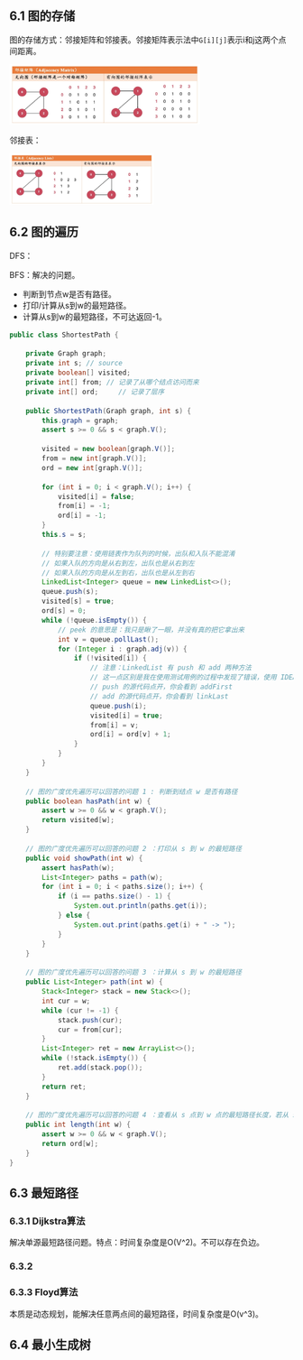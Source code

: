 ## 6.1 图的存储

图的存储方式：邻接矩阵和邻接表。邻接矩阵表示法中`G[i][j]`表示i和j这两个点间距离。

<img src="https://raw.githubusercontent.com/haojunsheng/ImageHost/master/img/20200923211529.jpeg" alt="img" style="zoom:33%;" />



邻接表：   

<img src="https://raw.githubusercontent.com/haojunsheng/ImageHost/master/img/20200923211607.jpeg" alt="img" style="zoom:25%;" />



## 6.2 图的遍历

DFS：

BFS：解决的问题。

- 判断到节点w是否有路径。
- 打印/计算从s到w的最短路径。
- 计算从s到w的最短路径，不可达返回-1。

```java
public class ShortestPath {

    private Graph graph;
    private int s; // source
    private boolean[] visited;
    private int[] from; // 记录了从哪个结点访问而来
    private int[] ord;     // 记录了层序

    public ShortestPath(Graph graph, int s) {
        this.graph = graph;
        assert s >= 0 && s < graph.V();

        visited = new boolean[graph.V()];
        from = new int[graph.V()];
        ord = new int[graph.V()];

        for (int i = 0; i < graph.V(); i++) {
            visited[i] = false;
            from[i] = -1;
            ord[i] = -1;
        }
        this.s = s;

        // 特别要注意：使用链表作为队列的时候，出队和入队不能混淆
        // 如果入队的方向是从右到左，出队也是从右到左
        // 如果入队的方向是从左到右，出队也是从左到右
        LinkedList<Integer> queue = new LinkedList<>();
        queue.push(s);
        visited[s] = true;
        ord[s] = 0;
        while (!queue.isEmpty()) {
            // peek 的意思是：我只是瞅了一眼，并没有真的把它拿出来
            int v = queue.pollLast();
            for (Integer i : graph.adj(v)) {
                if (!visited[i]) {
                    // 注意：LinkedList 有 push 和 add 两种方法
                    // 这一点区别是我在使用测试用例的过程中发现了错误，使用 IDEA 的 debug 调试代码的过程中发现的
                    // push 的源代码点开，你会看到 addFirst
                    // add 的源代码点开，你会看到 linkLast
                    queue.push(i);
                    visited[i] = true;
                    from[i] = v;
                    ord[i] = ord[v] + 1;
                }
            }
        }
    }

    // 图的广度优先遍历可以回答的问题 1 : 判断到结点 w 是否有路径
    public boolean hasPath(int w) {
        assert w >= 0 && w < graph.V();
        return visited[w];
    }

    // 图的广度优先遍历可以回答的问题 2 ：打印从 s 到 w 的最短路径
    public void showPath(int w) {
        assert hasPath(w);
        List<Integer> paths = path(w);
        for (int i = 0; i < paths.size(); i++) {
            if (i == paths.size() - 1) {
                System.out.println(paths.get(i));
            } else {
                System.out.print(paths.get(i) + " -> ");
            }
        }
    }

    // 图的广度优先遍历可以回答的问题 3 ：计算从 s 到 w 的最短路径
    public List<Integer> path(int w) {
        Stack<Integer> stack = new Stack<>();
        int cur = w;
        while (cur != -1) {
            stack.push(cur);
            cur = from[cur];
        }
        List<Integer> ret = new ArrayList<>();
        while (!stack.isEmpty()) {
            ret.add(stack.pop());
        }
        return ret;
    }

    // 图的广度优先遍历可以回答的问题 4 ：查看从 s 点到 w 点的最短路径长度，若从 s 到 w 不可达，返回 -1
    public int length(int w) {
        assert w >= 0 && w < graph.V();
        return ord[w];
    }
}
```



## 6.3 最短路径

### 6.3.1 Dijkstra算法

解决单源最短路径问题。特点：时间复杂度是O(V^2)。不可以存在负边。



### 6.3.2 



### 6.3.3 Floyd算法

本质是动态规划，能解决任意两点间的最短路径，时间复杂度是O(v^3)。













## 6.4 最小生成树



